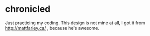 # chronicled
Just practicing my coding.
This design is not mine at all, I got it from http://mattfarley.ca/ , because he's awesome.
